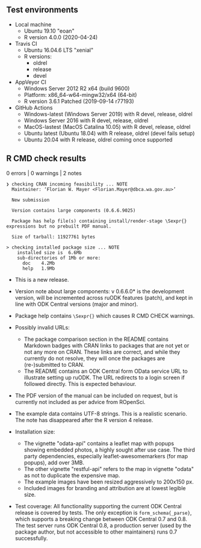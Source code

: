 ## Test environments
* Local machine
  * Ubuntu 19.10 "eoan"
  * R version 4.0.0 (2020-04-24)
* Travis CI
  * Ubuntu 16.04.6 LTS "xenial"
  * R versions:
    * oldrel
    * release
    * devel
* AppVeyor CI
  * Windows Server 2012 R2 x64 (build 9600)
  * Platform: x86_64-w64-mingw32/x64 (64-bit)
  * R version 3.6.1 Patched (2019-09-14 r77193)
* GitHub Actions
  * Windows-latest (Windows Server 2019) with R devel, release, oldrel
  * Windows Server 2016 with R devel, release, oldrel
  * MacOS-lastest (MacOS Catalina 10.05)  with R devel, release, oldrel
  * Ubuntu latest (Ubuntu 18.04)  with R release, oldrel (devel fails setup)
  * Ubuntu 20.04  with R release, oldrel coming once supported

## R CMD check results

0 errors | 0 warnings | 2 notes

```
❯ checking CRAN incoming feasibility ... NOTE
  Maintainer: ‘Florian W. Mayer <Florian.Mayer@dbca.wa.gov.au>’
  
  New submission
  
  Version contains large components (0.6.6.9025)
  
  Package has help file(s) containing install/render-stage \Sexpr{} expressions but no prebuilt PDF manual.
  
  Size of tarball: 11927761 bytes

> checking installed package size ... NOTE
    installed size is  6.6Mb
    sub-directories of 1Mb or more:
      doc    4.2Mb
      help   1.9Mb
```      
      
* This is a new release.
* Version note about large components: 
  v 0.6.6.0* is the development version, will be incremented across ruODK
  features (patch), and kept in line with ODK Central versions (major and 
  minor).
* Package help contains `\Sexpr{}` which causes R CMD CHECK warnings. 
* Possibly invalid URLs:
  * The package comparison section in the README contains Markdown badges with 
    CRAN links to packages that are not yet or not any more on CRAN. These
    links are correct, and while they currently do not resolve, they will once
    the packages are (re-)submitted to CRAN.
  * The README contains an ODK Central form OData service URL to illustrate 
    setting up ruODK. The URL redirects to a login screen if followed directly.
    This is expected behaviour.
    
* The PDF version of the manual can be included on request, but is currently 
  not included as per advice from ROpenSci.
* The example data contains UTF-8 strings. This is a realistic scenario. 
  The note has disappeared after the R version 4 release.
* Installation size:
  * The vignette "odata-api" contains a leaflet map with popups showing embedded
    photos, a highly sought after use case.
    The third party dependencies, especially leaflet-awesomemarkers (for map 
    popups), add over 3MB. 
  * The other vignette "restful-api" refers to the map in vignette "odata" as 
    not to duplicate the expensive map.
  * The example images have been resized aggressively to 200x150 px.
  * Included images for branding and attribution are at lowest legible size.
* Test coverage: All functionality supporting the current ODK Central release is 
  covered by tests. 
  The only exception is `form_schema{_parse}`, which supports a breaking 
  change between ODK Central 0.7 and 0.8. The test server runs ODK Central 0.8,
  a production server (used by the package author, but not accessible to other 
  maintainers) runs 0.7 successfully.